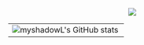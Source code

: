<div align="center"><img src="https://cdn.jsdelivr.net/gh/myshadowL/myshadowL/assets/github-contribution-grid-snake.svg" /></div>
<table border=0>
  <tr>
    <td><img src="https://github-readme-stats.vercel.app/api?username=myshadowL&show_icons=true&count_private=true&theme=vue-light&hide_border=true" alt="myshadowL's GitHub stats" style="zoom:100%;" align="left"/></td>
  </tr>
</table>
